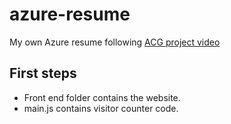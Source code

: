 # azure-resume
My own Azure resume following [ACG project video](https://learn.acloud.guru/series/acg-projects/view/403)

## First steps
- Front end folder contains the website.
- main.js contains visitor counter code.
